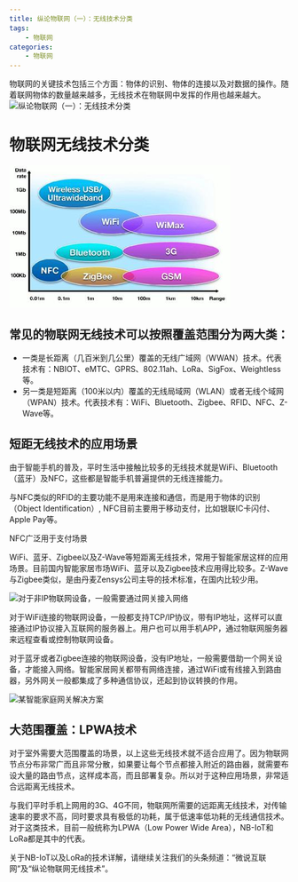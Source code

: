 ```yaml
---
title: 纵论物联网（一）：无线技术分类
tags:
    - 物联网
categories:
    - 物联网
---
```


物联网的关键技术包括三个方面：物体的识别、物体的连接以及对数据的操作。随着联网物体的数量越来越多，无线技术在物联网中发挥的作用也越来越大。
![纵论物联网（一）：无线技术分类](http://p1.pstatp.com/large/22d2000589af2a27d43f)
# 物联网无线技术分类
![NFC、ZigBee、蓝牙属于短距离低速技术WiFi、Wireless USB属于短距离高速技术](assets/2017-10-26-纵论物联网（一）：无线技术分类-91e71.png)

## 常见的物联网无线技术可以按照覆盖范围分为两大类：

- 一类是长距离（几百米到几公里）覆盖的无线广域网（WWAN）技术。代表技术有：NBIOT、eMTC、GPRS、802.11ah、LoRa、SigFox、Weightless等。
- 另一类是短距离（100米以内）覆盖的无线局域网（WLAN）或者无线个域网（WPAN）技术。代表技术有：WiFi、Bluetooth、Zigbee、RFID、NFC、Z-Wave等。

## 短距无线技术的应用场景

由于智能手机的普及，平时生活中接触比较多的无线技术就是WiFi、Bluetooth（蓝牙）及NFC，这些都是智能手机普遍提供的无线连接能力。

与NFC类似的RFID的主要功能不是用来连接和通信，而是用于物体的识别（Object Identification）, NFC目前主要用于移动支付，比如银联IC卡闪付、Apple Pay等。

NFC广泛用于支付场景

WiFi、蓝牙、Zigbee以及Z-Wave等短距离无线技术，常用于智能家居这样的应用场景。目前国内智能家居市场WiFi、蓝牙以及Zigbee技术应用得比较多。Z-Wave与Zigbee类似，是由丹麦Zensys公司主导的技术标准，在国内比较少用。

![对于非IP物联网设备，一般需要通过网关接入网络](http://p3.pstatp.com/large/2428000352d61d33b512)

对于WiFi连接的物联网设备，一般都支持TCP/IP协议，带有IP地址，这样可以直接通过IP协议接入互联网的服务器上。用户也可以用手机APP，通过物联网服务器来远程查看或控制物联网设备。

对于蓝牙或者Zigbee连接的物联网设备，没有IP地址，一般需要借助一个网关设备，才能接入网络。智能家居网关都带有网络连接，通过WiFi或有线接入到路由器，另外网关一般都集成了多种通信协议，还起到协议转换的作用。

![某智能家庭网关解决方案](http://p1.pstatp.com/large/242a00006c2c445b729b)
## 大范围覆盖：LPWA技术

对于室外需要大范围覆盖的场景，以上这些无线技术就不适合应用了。因为物联网节点分布非常广而且非常分散，如果要让每个节点都接入附近的路由器，就需要布设大量的路由节点，这样成本高，而且部署复杂。所以对于这种应用场景，非常适合远距离无线技术。

与我们平时手机上网用的3G、4G不同，物联网所需要的远距离无线技术，对传输速率的要求不高，同时要求具有极低的功耗，属于低速率低功耗的无线通信技术。对于这类技术，目前一般统称为LPWA（Low Power Wide Area），NB-IoT和LoRa都是其中的代表。

关于NB-IoT以及LoRa的技术详解，请继续关注我们的头条频道：“微说互联网”及“纵论物联网无线技术”。
